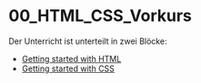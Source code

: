 # 00_HTML_CSS_Vorkurs

Der Unterricht ist unterteilt in zwei Blöcke:

* [Getting started with HTML](./was-ist-html.md)
* [Getting started with CSS](./was-ist-css.md)